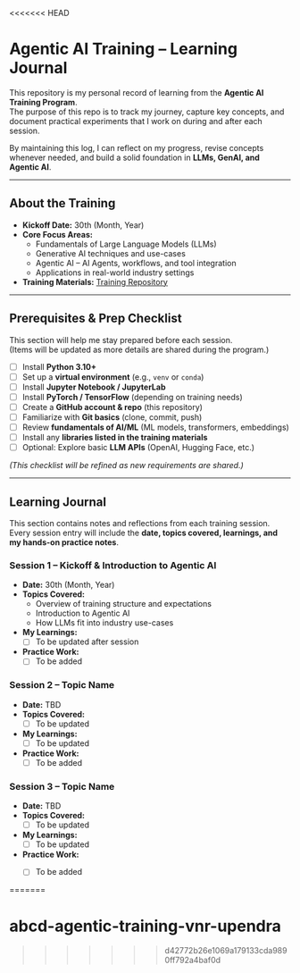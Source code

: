 <<<<<<< HEAD
# Agentic AI Training – Learning Journal

This repository is my personal record of learning from the **Agentic AI Training Program**.  
The purpose of this repo is to track my journey, capture key concepts, and document practical experiments that I work on during and after each session.  

By maintaining this log, I can reflect on my progress, revise concepts whenever needed, and build a solid foundation in **LLMs, GenAI, and Agentic AI**.

---

## About the Training

- **Kickoff Date:** 30th (Month, Year)  
- **Core Focus Areas:**  
  - Fundamentals of Large Language Models (LLMs)  
  - Generative AI techniques and use-cases  
  - Agentic AI – AI Agents, workflows, and tool integration  
  - Applications in real-world industry settings  
- **Training Materials:** [Training Repository](https://github.com/TEJAPS/agentic-training)  

---

## Prerequisites & Prep Checklist

This section will help me stay prepared before each session.  
(Items will be updated as more details are shared during the program.)

- [ ] Install **Python 3.10+**  
- [ ] Set up a **virtual environment** (e.g., `venv` or `conda`)  
- [ ] Install **Jupyter Notebook / JupyterLab**  
- [ ] Install **PyTorch / TensorFlow** (depending on training needs)  
- [ ] Create a **GitHub account & repo** (this repository)  
- [ ] Familiarize with **Git basics** (clone, commit, push)  
- [ ] Review **fundamentals of AI/ML** (ML models, transformers, embeddings)  
- [ ] Install any **libraries listed in the training materials**  
- [ ] Optional: Explore basic **LLM APIs** (OpenAI, Hugging Face, etc.)  

*(This checklist will be refined as new requirements are shared.)*

---

## Learning Journal

This section contains notes and reflections from each training session.  
Every session entry will include the **date, topics covered, learnings, and my hands-on practice notes**.  

### Session 1 – Kickoff & Introduction to Agentic AI
- **Date:** 30th (Month, Year)  
- **Topics Covered:**  
  - Overview of training structure and expectations  
  - Introduction to Agentic AI  
  - How LLMs fit into industry use-cases  
- **My Learnings:**  
  - [ ] To be updated after session  
- **Practice Work:**  
  - [ ] To be added  

### Session 2 – Topic Name
- **Date:** TBD  
- **Topics Covered:**  
  - [ ] To be updated  
- **My Learnings:**  
  - [ ] To be updated  
- **Practice Work:**  
  - [ ] To be added  

### Session 3 – Topic Name
- **Date:** TBD  
- **Topics Covered:**  
  - [ ] To be updated  
- **My Learnings:**  
  - [ ] To be updated  
- **Practice Work:**  
  - [ ] To be added  



=======
# abcd-agentic-training-vnr-upendra
>>>>>>> d42772b26e1069a179133cda9890ff792a4baf0d
